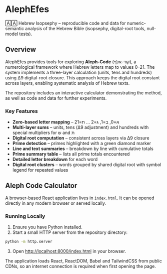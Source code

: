# AlephEfes

🄰🄰 Hebrew Isopsephy – reproducible code and data for numeric-semantic analysis of the Hebrew Bible (isopsephy, digital-root tools, null-model tests).

## Overview

AlephEfes provides tools for exploring **Aleph-Code** (קוד-אלף), a numerological framework where Hebrew letters map to values 0–21. The system implements a three-layer calculation (units, tens and hundreds) using Δ9 digital-root closure. This approach keeps the digital root constant across layers, enabling systematic analysis of Hebrew texts.

The repository includes an interactive calculator demonstrating the method, as well as code and data for further experiments.

### Key Features

- **Zero-based letter mapping** – א=0, ב=1, ג=2 … ת=21
- **Multi-layer sums** – units, tens (Δ9 adjustment) and hundreds with special multipliers for ש and ת
- **Digital root computation** – consistent across layers via Δ9 closure
- **Prime detection** – primes highlighted with a green diamond marker
- **Line and text summaries** – breakdown by line with cumulative totals
- **Prime summary table** – lists all prime totals encountered
- **Detailed letter breakdown** for each word
- **Digital root clusters** – words grouped by shared digital root with symbol legend for repeated values

## Aleph Code Calculator

A browser-based React application lives in `index.html`. It can be opened directly in any modern browser or served locally.

### Running Locally

1. Ensure you have Python installed.
2. Start a small HTTP server from the repository directory:

```bash
python -m http.server
```

3. Open [http://localhost:8000/index.html](http://localhost:8000/index.html) in your browser.

The application loads React, ReactDOM, Babel and TailwindCSS from public CDNs, so an internet connection is required when first opening the page.
